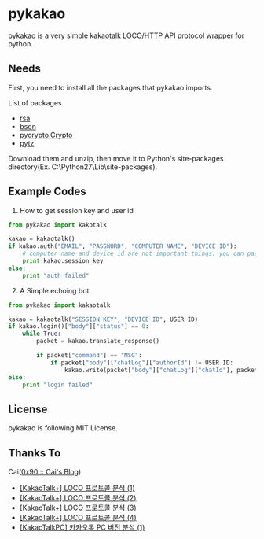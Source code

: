 pykakao
=======

pykakao is a very simple kakaotalk LOCO/HTTP API protocol wrapper for python.

Needs
-----

First, you need to install all the packages that pykakao imports.

List of packages
- [rsa](http://puu.sh/6bKjX.zip)
- [bson](http://puu.sh/6bKmZ.zip)
- [pycrypto.Crypto](http://puu.sh/6bKnJ.zip)
- [pytz](http://puu.sh/6bKp4.zip)

Download them and unzip, then move it to Python's site-packages directory(Ex. C:\Python27\Lib\site-packages).

Example Codes
-------------

1. How to get session key and user id

```python
from pykakao import kakotalk

kakao = kakaotalk()
if kakao.auth("EMAIL", "PASSWORD", "COMPUTER NAME", "DEVICE ID"):
	# computer name and device id are not important things. you can pass any string you want.
	print kakao.session_key
else:
	print "auth failed"
```

2. A Simple echoing bot

```python
from pykakao import kakaotalk

kakao = kakaotalk("SESSION KEY", "DEVICE ID", USER ID)
if kakao.login()["body"]["status"] == 0:
	while True:
		packet = kakao.translate_response()

		if packet["command"] == "MSG":
			if packet["body"]["chatLog"]["authorId"] != USER ID:
				kakao.write(packet["body"]["chatLog"]["chatId"], packet["body"]["chatLog"]["message"])
else:
	print "login failed"
```

License
-------

pykakao is following MIT License.

Thanks To
---------

Cai([0x90 :: Cai's Blog](http://www.bpak.org/blog/))
- [[KakaoTalk+] LOCO 프로토콜 분석 (1)](http://www.bpak.org/blog/2012/12/kakaotalk-loco-프로토콜-분석-1/)
- [[KakaoTalk+] LOCO 프로토콜 분석 (2)](http://www.bpak.org/blog/2012/12/kakaotalk-loco-프로토콜-분석-2/)
- [[KakaoTalk+] LOCO 프로토콜 분석 (3)](http://www.bpak.org/blog/2012/12/kakaotalk-loco-프로토콜-분석-3/)
- [[KakaoTalk+] LOCO 프로토콜 분석 (4)](http://www.bpak.org/blog/2012/12/kakaotalk-loco-프로토콜-분석-4/)
- [[KakaoTalkPC] 카카오톡 PC 버전 분석 (1)](https://www.bpak.org/blog/2013/08/kakaotalkpc-카카오톡-pc-버전-분석-1/)
